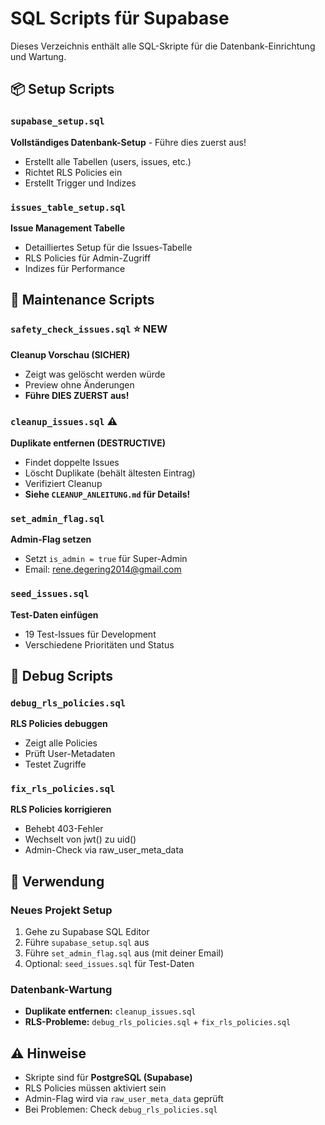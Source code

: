 # SQL Scripts für Supabase

Dieses Verzeichnis enthält alle SQL-Skripte für die Datenbank-Einrichtung und Wartung.

## 📦 Setup Scripts

### `supabase_setup.sql`
**Vollständiges Datenbank-Setup** - Führe dies zuerst aus!
- Erstellt alle Tabellen (users, issues, etc.)
- Richtet RLS Policies ein
- Erstellt Trigger und Indizes

### `issues_table_setup.sql`
**Issue Management Tabelle**
- Detailliertes Setup für die Issues-Tabelle
- RLS Policies für Admin-Zugriff
- Indizes für Performance

## 🔧 Maintenance Scripts

### `safety_check_issues.sql` ⭐ NEW
**Cleanup Vorschau (SICHER)**
- Zeigt was gelöscht werden würde
- Preview ohne Änderungen
- **Führe DIES ZUERST aus!**

### `cleanup_issues.sql` ⚠️
**Duplikate entfernen (DESTRUCTIVE)**
- Findet doppelte Issues
- Löscht Duplikate (behält ältesten Eintrag)
- Verifiziert Cleanup
- **Siehe `CLEANUP_ANLEITUNG.md` für Details!**

### `set_admin_flag.sql`
**Admin-Flag setzen**
- Setzt `is_admin = true` für Super-Admin
- Email: rene.degering2014@gmail.com

### `seed_issues.sql`
**Test-Daten einfügen**
- 19 Test-Issues für Development
- Verschiedene Prioritäten und Status

## 🐛 Debug Scripts

### `debug_rls_policies.sql`
**RLS Policies debuggen**
- Zeigt alle Policies
- Prüft User-Metadaten
- Testet Zugriffe

### `fix_rls_policies.sql`
**RLS Policies korrigieren**
- Behebt 403-Fehler
- Wechselt von jwt() zu uid()
- Admin-Check via raw_user_meta_data

## 🚀 Verwendung

### Neues Projekt Setup
1. Gehe zu Supabase SQL Editor
2. Führe `supabase_setup.sql` aus
3. Führe `set_admin_flag.sql` aus (mit deiner Email)
4. Optional: `seed_issues.sql` für Test-Daten

### Datenbank-Wartung
- **Duplikate entfernen:** `cleanup_issues.sql`
- **RLS-Probleme:** `debug_rls_policies.sql` + `fix_rls_policies.sql`

## ⚠️ Hinweise

- Skripte sind für **PostgreSQL (Supabase)**
- RLS Policies müssen aktiviert sein
- Admin-Flag wird via `raw_user_meta_data` geprüft
- Bei Problemen: Check `debug_rls_policies.sql`
